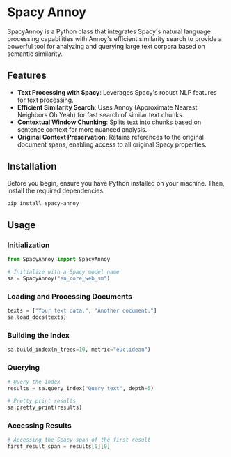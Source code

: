 # Spacy Annoy

SpacyAnnoy is a Python class that integrates Spacy's natural language processing capabilities with Annoy's efficient similarity search to provide a powerful tool for analyzing and querying large text corpora based on semantic similarity.

## Features

- **Text Processing with Spacy**: Leverages Spacy's robust NLP features for text processing.
- **Efficient Similarity Search**: Uses Annoy (Approximate Nearest Neighbors Oh Yeah) for fast search of similar text chunks.
- **Contextual Window Chunking**: Splits text into chunks based on sentence context for more nuanced analysis.
- **Original Context Preservation**: Retains references to the original document spans, enabling access to all original Spacy properties.

## Installation

Before you begin, ensure you have Python installed on your machine. Then, install the required dependencies:

```bash
pip install spacy-annoy
```

## Usage

### Initialization

```python
from SpacyAnnoy import SpacyAnnoy

# Initialize with a Spacy model name
sa = SpacyAnnoy("en_core_web_sm")
```

### Loading and Processing Documents

```python
texts = ["Your text data.", "Another document."]
sa.load_docs(texts)
```

### Building the Index

```python
sa.build_index(n_trees=10, metric="euclidean")
```

### Querying

```python
# Query the index
results = sa.query_index("Query text", depth=5)

# Pretty print results
sa.pretty_print(results)
```

### Accessing Results

```python
# Accessing the Spacy span of the first result
first_result_span = results[0][0]
```